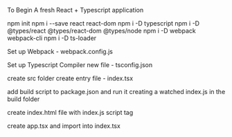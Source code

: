 To Begin A fresh React + Typescript application

npm init
npm i --save react react-dom
npm i -D typescript
npm i -D @types/react @types/react-dom @types/node
npm i -D webpack webpack-cli
npm i -D ts-loader

Set up Webpack - webpack.config.js

Set up Typescript Compiler
new file - tsconfig.json

create src folder
    create entry file - index.tsx

add build script to package.json and run it creating a watched index.js in the build folder

create index.html file with index.js script tag

create app.tsx and import into index.tsx